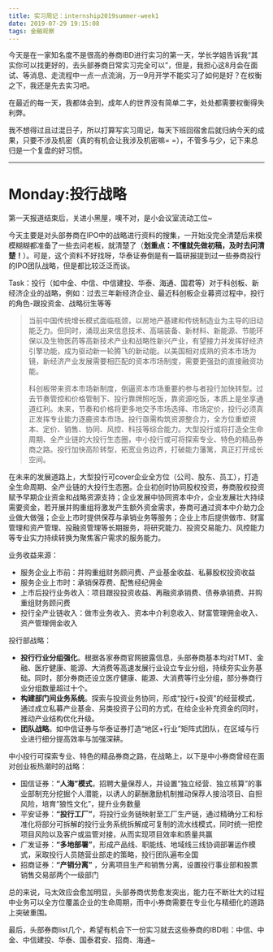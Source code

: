 ```yaml
---
title: 实习周记：internship2019summer-week1
date: 2019-07-29 19:15:08
tags: 金融观察
---
```


今天是在一家知名度不是很高的券商IBD进行实习的第一天，学长学姐告诉我“其实你可以找更好的，去头部券商日常实习完全可以”，但是，我担心这8月会在面试、等消息、走流程中一点一点流淌，万一9月开学不能实习了如何是好？在权衡之下，我还是先去实习吧。

在最近的每一天，我都体会到，成年人的世界没有简单二字，处处都需要权衡得失利弊。

我不想得过且过混日子，所以打算写实习周记，每天下班回宿舍后就归纳今天的成果，只要不涉及机密（真的有机会让我涉及机密嘛= =），不管多与少，记下来总归是一个复盘的好习惯。

---

# Monday:投行战略

第一天报道结束后，关进小黑屋，噢不对，是小会议室流动工位~

今天主要是对头部券商在IPO中的战略进行资料的搜集，一开始没完全清楚后来模模糊糊都准备了一些去问老板，就清楚了（**划重点：不懂就先做初稿，及时去问清楚！**）。可是，这个资料不好找呀，华泰证券倒是有一篇研报提到过一些券商投行的IPO团队战略，但是都比较泛泛而谈。

Task：投行（如中金、中信、中信建投、华泰、海通、国君等）对于科创板、新经济企业的战略，例如：过去三年新经济企业、最近科创板企业募资过程中，投行的角色-跟投资金、战略衍生等等

> 当前中国传统增长模式面临瓶颈，以房地产基建和传统制造业为主导的旧动能乏力。但同时，涌现出来信息技术、高端装备、新材料、新能源、节能环保以及生物医药等高新技术产业和战略性新兴产业，有望接力并发挥好经济引擎功能，成为驱动新一轮腾飞的新动能。以美国相对成熟的资本市场为镜，新经济产业发展需要相匹配的资本市场制度，需要更强劲的直接融资功能。
> 
> 科创板带来资本市场新制度，倒逼资本市场重要的参与者投行加快转型。过去节奏管控和价格管制下、投行靠牌照吃饭，靠资源吃饭，本质上是坐享通道红利。未来，节奏和价格将更多地交予市场选择、市场定价，投行必须真正发挥专业能力逐鹿资本市场。投行亟需构筑资源整合力，全方位重塑资本、定价、销售、协同、风控、科技等综合能力。大型投行或将打造全生命周期、全产业链的大投行生态圈，中小投行或可将探索专业、特色的精品券商之路。投行加快高阶转型，拓宽业务边界，打破能力藩篱，真正打开成长空间。

在未来的发展道路上，大型投行可cover企业全方位（公司、股东、员工），打造全生命周期、全产业链的大投行生态圈。企业初创时协同股权投资，券商股权投资赋予早期企业资金和战略资源支持；企业发展中协同资本中介，企业发展壮大持续需要资金，若开展并购重组将激发产生额外资金需求，券商可通过资本中介助力企业做大做强；企业上市时提供保荐与承销业务等服务；企业上市后提供做市、财富管理和资产管理、投融资管理等长期服务，将研究能力、投资交易能力、风控能力等专业实力持续转换为聚焦客户需求的服务能力。		

业务收益来源：

+ 服务企业上市前：并购重组财务顾问费、产业基金收益、私募股权投资收益
+ 服务企业上市时：承销保荐费、配售经纪佣金
+ 上市后投行业务收入：项目跟投投资收益、再融资承销费、债券承销费、并购重组财务顾问费
+ 投行全产业链收入：做市业务收入、资本中介利息收入、财富管理佣金收入、资产管理佣金收入

投行部战略：

+ **投行行业分组强化**。根据各家券商官网披露信息，头部券商基本均对TMT、金融、医疗健康、能源、大消费等高速发展行业设立专业分组，持续夯实业务基础。同时，部分券商还设立医疗健康、能源、大消费等行业分组，部分券商行业分组数量超过十个。
+ **构建部门间业务系统**。探索与投资业务协同，形成“投行+投资”的经营模式，通过成立私募产业基金、另类投资子公司的方式，在给企业补充资金的同时，推动产业结构优化升级。
+ **团队战略**。如中信证券与华泰证券打造“地区+行业”矩阵式团队，在区域与行业进行细分提高效率与加强深耕。

中小投行可探索专业、特色的精品券商之路，在战略上，以下是中小券商曾经在面对创业板热潮时的战略：

+ 国信证券：**“人海”模式**，招聘大量保荐人，并设置“独立经营、独立核算”的事业部制充分挖掘个人潜能，以诱人的薪酬激励机制推动保荐人接洽项目、自担风险，培育“狼性文化”，提升业务数量
+ 平安证券：**“投行工厂”**，将投行业务链映射至工厂生产链，通过精确分工和标准化将部分可拆解的投行业务系统拆解成可复制的流水线模式，同时统一把控项目风险以及客户或监管对接，从而实现项目效率和质量共赢
+ 广发证券：**“多地部署”**，形成产品线、职能线、地域线三线协调部署运作模式，采取投行人员随营业部走的策略，投行团队遍布全国
+ 招商证券：**“产销分离”**	，分离项目生产和销售分离，设置投行事业部和股票销售交易部两个一级部门

总的来说，马太效应会愈加明显，头部券商优势愈发突出，能力在不断壮大的过程中业务可以全方位覆盖企业的生命周期，而中小券商需要在专业化与精细化的道路上突破重围。

最后，头部券商list几个，希望有机会下一份实习就去这些券商的IBD啦：中信、中金、中信建投、华泰、国泰君安、招商、海通~



